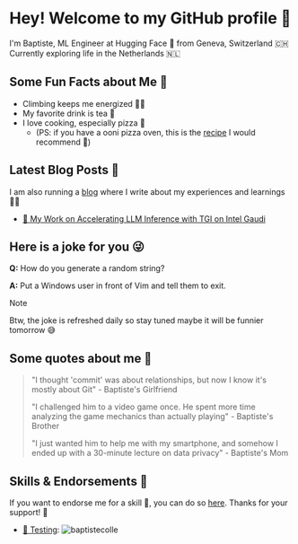 # Hey! Welcome to my GitHub profile 👋

I'm Baptiste, ML Engineer at Hugging Face 🤗 from Geneva, Switzerland 🇨🇭 Currently exploring life in the Netherlands 🇳🇱

## Some Fun Facts about Me 🤔

- Climbing keeps me energized 🧗‍♂️
- My favorite drink is tea 🍵
- I love cooking, especially pizza 🍕
    - (PS: if you have a ooni pizza oven, this is the [recipe](https://www.seriouseats.com/basic-pizza-dough-for-high-temperature-outdoor-pizza-ovens-5211302) I would recommend 🤤)

## Latest Blog Posts 📕
I am also running a [blog](https://baptistecolle.com) where I write about my experiences and learnings 😵‍💫

<!-- BLOG-POST-LIST:START -->
- [🚀 My Work on Accelerating LLM Inference with TGI on Intel Gaudi](http://baptistecolle.com/posts/tgi_gaudi/)
<!-- BLOG-POST-LIST:END -->

## Here is a joke for you 😜 
<!-- JOKE:START -->
**Q:** How do you generate a random string?

**A:** Put a Windows user in front of Vim and tell them to exit.
<!-- JOKE:END -->

> [!NOTE] 
> Btw, the joke is refreshed daily so stay tuned maybe it will be funnier tomorrow 😅

## Some quotes about me 💬
> "I thought 'commit' was about relationships, but now I know it's mostly about Git" - Baptiste's Girlfriend
>
> "I challenged him to a video game once. He spent more time analyzing the game mechanics than actually playing" - Baptiste's Brother
>
> "I just wanted him to help me with my smartphone, and somehow I ended up with a 30-minute lecture on data privacy" - Baptiste's Mom

## Skills & Endorsements 🌟
If you want to endorse me for a skill 💪, you can do so [here](https://github.com/baptistecolle/baptistecolle/issues/new?assignees=&labels=&template=endorsement-template.md&title=Endorse%3A+SKILL_HERE). Thanks for your support! 🫶

<!-- ENDORSEMENTS:START -->
- [🧪 Testing](https://github.com/baptistecolle/baptistecolle/issues/1): ![baptistecolle](https://avatars.githubusercontent.com/u/32412211?v=4&s=20 "baptistecolle") 
<!-- ENDORSEMENTS:END -->
